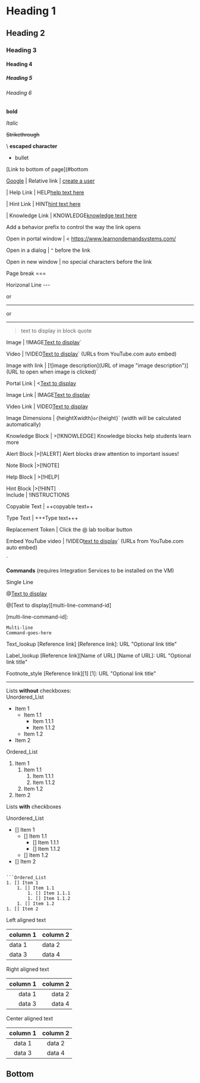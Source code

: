 # Heading 1 

## Heading 2 

### Heading 3 

#### Heading 4 

##### Heading 5 

###### Heading 6 




**bold** 

*Italic* 

~~Strikethrough~~ 

\ **escaped character**

- bullet

[Link to bottom of page](#bottom

[Google](https://google.com)
| Relative link | [create a user](lod/create-user.md)

| Help Link     | HELP[help text here](https://google.com)      

| Hint Link     | HINT[hint text here](https://www.learnondemandsystems.com/) 

| Knowledge Link | KNOWLEDGE[knowledge text here](https://www.learnondemandsystems.com/)                                       

Add a behavior prefix to control the way the link opens 

Open in portal window | < https://www.learnondemandsystems.com/    

Open in a dialog | `^` before the link     

Open in new window | no special characters before the link      

                                       
Page break         ===  

Horizonal Line     ---

or 

*** 

or

___ 

> text to display in block quote       
                                         
Image             | !IMAGE[Text to display](URL)`                               

Video             | !VIDEO[Text to display](URL)` (URLs from YouTube.com auto embed)       

Image with link   | [![image description](URL of image "image description")](URL to open when image is clicked)`    

Portal Link       |  <[Text to display](URL)      

Image Link        |  IMAGE[Text to display](URL) 

Video Link        |  VIDEO[Text to display](URL)

Image Dimensions  | {heightXwidth}` or `{height}` (width will be calculated automatically) 
                                       
Knowledge Block        | >[!KNOWLEDGE] Knowledge blocks help students learn more

Alert Block            |>[!ALERT] Alert blocks draw attention to important issues! 

Note Block             |>[!NOTE]     

Help Block             | >[!HELP]                              

Hint Block             |>[!HINT]                           
Include           | !INSTRUCTIONS[](url)   

Copyable Text     | ++copyable text++ 

Type Text         | +++Type text+++    

Replacement Token | Click the @ lab toolbar button  

Embed YouTube video | !VIDEO[text to display](url)` (URLs from YouTube.com auto embed)               
     
`

**Commands** (requires Integration Services to be installed on the VM)</font>

Single Line


@[Text to display](`command`)



@[Text to display][multi-line-command-id]

[multi-line-command-id]:
```
Multi-line
Command-goes-here
```


Text_lookup
[Reference link]
[Reference link]: URL "Optional link title"

Label_lookup
[Reference link][Name of URL]
[Name of URL]: URL "Optional link title"

Footnote_style
[Reference link][1]
[1]: URL "Optional link title"

---


Lists **without** checkboxes:       
Unordered_List
- Item 1
    - Item 1.1
        - Item 1.1.1
        - Item 1.1.2
    - Item 1.2
- Item 2

Ordered_List
1. Item 1
    1. Item 1.1
        1. Item 1.1.1
        1. Item 1.1.2
    1. Item 1.2
1. Item 2


Lists **with** checkboxes

Unordered_List
- [] Item 1
    - [] Item 1.1
        - [] Item 1.1.1
        - [] Item 1.1.2
    - [] Item 1.2
- [] Item 2
```

```Ordered_List
1. [] Item 1
    1. [] Item 1.1
        1. [] Item 1.1.1
        1. [] Item 1.1.2
    1. [] Item 1.2
1. [] Item 2
```

Left aligned text

| column 1 | column 2 |
|:---------|:---------|
| data 1   | data 2   |
| data 3   | data 4   |


Right aligned text

| column 1 | column 2 |
|---------:|---------:|
| data 1   | data 2   |
| data 3   | data 4   |


Center aligned text

| column 1 | column 2 |
|:--------:|:--------:|
| data 1   | data 2   |
| data 3   | data 4   |


## Bottom
